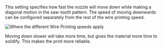 This setting specifies how fast the nozzle will move down while making a diagonal motion in the saw-tooth pattern. The speed of moving downwards can be configured separately from the rest of the wire printing speed.

![Where the different Wire Printing speeds apply](../../../articles/images/wireframe_printspeed.svg)

Moving down slower will take more time, but gives the material more time to solidify. This makes the print more reliable.